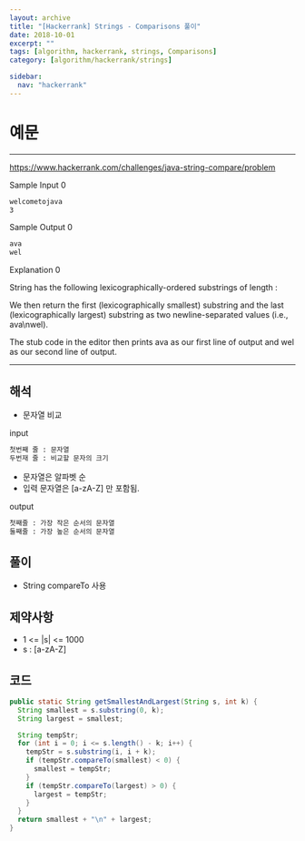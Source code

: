 ```yaml
---
layout: archive
title: "[Hackerrank] Strings - Comparisons 풀이"
date: 2018-10-01
excerpt: ""
tags: [algorithm, hackerrank, strings, Comparisons]
category: [algorithm/hackerrank/strings]

sidebar:
  nav: "hackerrank"
---
```


# 예문

---

<https://www.hackerrank.com/challenges/java-string-compare/problem>

Sample Input 0

```markdown
welcometojava
3
```

Sample Output 0

```markdown
ava
wel
```

Explanation 0

String has the following lexicographically-ordered substrings of length :

We then return the first (lexicographically smallest) substring and the last (lexicographically largest) substring as two newline-separated values (i.e., ava\nwel).

The stub code in the editor then prints ava as our first line of output and wel as our second line of output.

---

## 해석

- 문자열 비교

input

```markdown
첫번째 줄 : 문자열
두번재 줄 : 비교할 문자의 크기
```

- 문자열은 알파벳 순
- 입력 문자열은 [a-zA-Z] 만 포함됨.

output

```markdown
첫째줄 : 가장 작은 순서의 문자열
둘째줄 : 가장 높은 순서의 문자열
```

## 풀이

- String compareTo 사용

## 제약사항

- 1 <= \|s\| <= 1000
- s : [a-zA-Z]

## 코드

```java
public static String getSmallestAndLargest(String s, int k) {
  String smallest = s.substring(0, k);
  String largest = smallest;

  String tempStr;
  for (int i = 0; i <= s.length() - k; i++) {
    tempStr = s.substring(i, i + k);
    if (tempStr.compareTo(smallest) < 0) {
      smallest = tempStr;
    }
    if (tempStr.compareTo(largest) > 0) {
      largest = tempStr;
    }
  }
  return smallest + "\n" + largest;
}
```
